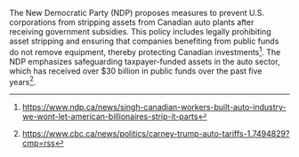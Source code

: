 The New Democratic Party (NDP) proposes measures to prevent U.S. corporations from stripping assets from Canadian auto plants after receiving government subsidies. This policy includes legally prohibiting asset stripping and ensuring that companies benefiting from public funds do not remove equipment, thereby protecting Canadian investments[^1]. The NDP emphasizes safeguarding taxpayer-funded assets in the auto sector, which has received over $30 billion in public funds over the past five years[^2].

[^1]: https://www.ndp.ca/news/singh-canadian-workers-built-auto-industry-we-wont-let-american-billionaires-strip-it-parts  
[^2]: https://www.cbc.ca/news/politics/carney-trump-auto-tariffs-1.7494829?cmp=rss
